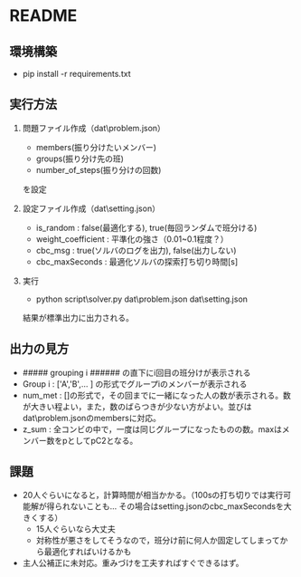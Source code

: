 # README
## 環境構築
- pip install -r requirements.txt

## 実行方法
1. 問題ファイル作成（dat\problem.json）
    - members(振り分けたいメンバー)
    - groups(振り分け先の班)
    - number_of_steps(振り分けの回数)
    
    を設定

2. 設定ファイル作成（dat\setting.json）
    - is_random : false(最適化する), true(毎回ランダムで班分ける)
    - weight_coefficient : 平準化の強さ（0.01~0.1程度？）
    - cbc_msg : true(ソルバのログを出力), false(出力しない)
    - cbc_maxSeconds : 最適化ソルバの探索打ち切り時間[s]

3. 実行
    - python script\solver.py dat\problem.json dat\setting.json
    
    結果が標準出力に出力される。

## 出力の見方
- \#\#\#\#\# grouping i \#\#\#\#\#\# の直下にi回目の班分けが表示される
- Group i : ['A','B',… ] の形式でグループiのメンバーが表示される
- num_met : []の形式で，その回までに一緒になった人の数が表示される。数が大きい程よい，また，数のばらつきが少ない方がよい。並びはdat\problem.jsonのmembersに対応。
- z_sum : 全コンビの中で，一度は同じグループになったものの数。maxはメンバー数をpとしてpC2となる。

## 課題
- 20人ぐらいになると，計算時間が相当かかる。（100sの打ち切りでは実行可能解が得られないことも... その場合はsetting.jsonのcbc_maxSecondsを大きくする）
    - 15人ぐらいなら大丈夫
    - 対称性が悪さをしてそうなので，班分け前に何人か固定してしまってから最適化すればいけるかも
- 主人公補正に未対応。重みづけを工夫すればすぐできるはず。